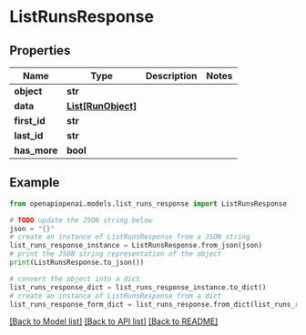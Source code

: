 # ListRunsResponse


## Properties

Name | Type | Description | Notes
------------ | ------------- | ------------- | -------------
**object** | **str** |  | 
**data** | [**List[RunObject]**](RunObject.md) |  | 
**first_id** | **str** |  | 
**last_id** | **str** |  | 
**has_more** | **bool** |  | 

## Example

```python
from openapiopenai.models.list_runs_response import ListRunsResponse

# TODO update the JSON string below
json = "{}"
# create an instance of ListRunsResponse from a JSON string
list_runs_response_instance = ListRunsResponse.from_json(json)
# print the JSON string representation of the object
print(ListRunsResponse.to_json())

# convert the object into a dict
list_runs_response_dict = list_runs_response_instance.to_dict()
# create an instance of ListRunsResponse from a dict
list_runs_response_form_dict = list_runs_response.from_dict(list_runs_response_dict)
```
[[Back to Model list]](../README.md#documentation-for-models) [[Back to API list]](../README.md#documentation-for-api-endpoints) [[Back to README]](../README.md)



